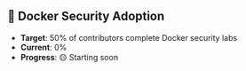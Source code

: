 
## 🐳 Docker Security Adoption
- **Target**: 50% of contributors complete Docker security labs
- **Current**: 0%
- **Progress**: 🟡 Starting soon
